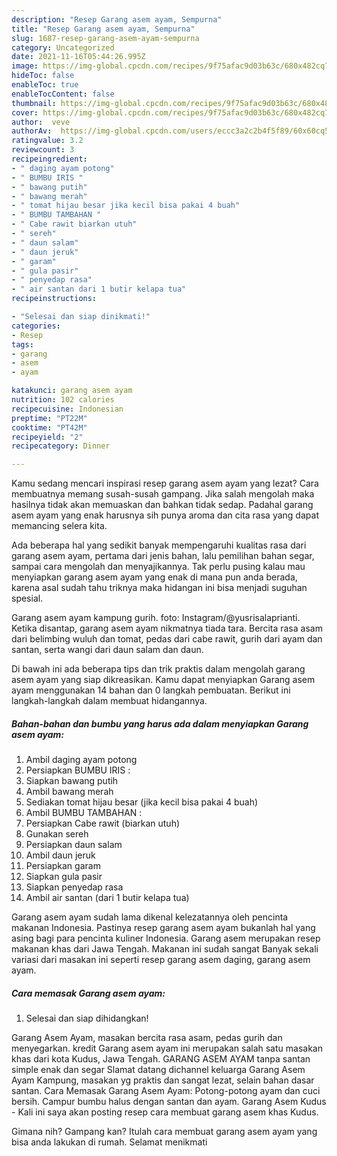 ```yaml
---
description: "Resep Garang asem ayam, Sempurna"
title: "Resep Garang asem ayam, Sempurna"
slug: 1687-resep-garang-asem-ayam-sempurna
category: Uncategorized
date: 2021-11-16T05:44:26.995Z
image: https://img-global.cpcdn.com/recipes/9f75afac9d03b63c/680x482cq70/garang-asem-ayam-foto-resep-utama.jpg
hideToc: false
enableToc: true
enableTocContent: false
thumbnail: https://img-global.cpcdn.com/recipes/9f75afac9d03b63c/680x482cq70/garang-asem-ayam-foto-resep-utama.jpg
cover: https://img-global.cpcdn.com/recipes/9f75afac9d03b63c/680x482cq70/garang-asem-ayam-foto-resep-utama.jpg
author:  veve
authorAv:  https://img-global.cpcdn.com/users/eccc3a2c2b4f5f89/60x60cq50/avatar.jpg
ratingvalue: 3.2
reviewcount: 3
recipeingredient:
- " daging ayam potong"
- " BUMBU IRIS "
- " bawang putih"
- " bawang merah"
- " tomat hijau besar jika kecil bisa pakai 4 buah"
- " BUMBU TAMBAHAN "
- " Cabe rawit biarkan utuh"
- " sereh"
- " daun salam"
- " daun jeruk"
- " garam"
- " gula pasir"
- " penyedap rasa"
- " air santan dari 1 butir kelapa tua"
recipeinstructions:

- "Selesai dan siap dinikmati!"
categories:
- Resep
tags:
- garang
- asem
- ayam

katakunci: garang asem ayam 
nutrition: 102 calories
recipecuisine: Indonesian
preptime: "PT22M"
cooktime: "PT42M"
recipeyield: "2"
recipecategory: Dinner

---
```



Kamu sedang mencari inspirasi resep garang asem ayam yang lezat? Cara membuatnya memang susah-susah gampang. Jika salah mengolah maka hasilnya tidak akan memuaskan dan bahkan tidak sedap. Padahal garang asem ayam yang enak harusnya sih punya aroma dan cita rasa yang dapat memancing selera kita.


Ada beberapa hal yang sedikit banyak mempengaruhi kualitas rasa dari garang asem ayam, pertama dari jenis bahan, lalu pemilihan bahan segar, sampai cara mengolah dan menyajikannya. Tak perlu pusing kalau mau menyiapkan garang asem ayam yang enak di mana pun anda berada, karena asal sudah tahu triknya maka hidangan ini bisa menjadi suguhan spesial.

Garang asem ayam kampung gurih. foto: Instagram/@yusrisalaprianti. Ketika disantap, garang asem ayam nikmatnya tiada tara. Bercita rasa asam dari belimbing wuluh dan tomat, pedas dari cabe rawit, gurih dari ayam dan santan, serta wangi dari daun salam dan daun.


Di bawah ini ada beberapa tips dan trik praktis dalam mengolah garang asem ayam yang siap dikreasikan. Kamu dapat menyiapkan Garang asem ayam menggunakan 14 bahan dan 0 langkah pembuatan. Berikut ini langkah-langkah dalam membuat hidangannya.

<!--inarticleads1-->

##### Bahan-bahan dan bumbu yang harus ada dalam menyiapkan Garang asem ayam:

1. Ambil  daging ayam potong
1. Persiapkan  BUMBU IRIS :
1. Siapkan  bawang putih
1. Ambil  bawang merah
1. Sediakan  tomat hijau besar (jika kecil bisa pakai 4 buah)
1. Ambil  BUMBU TAMBAHAN :
1. Persiapkan  Cabe rawit (biarkan utuh)
1. Gunakan  sereh
1. Persiapkan  daun salam
1. Ambil  daun jeruk
1. Persiapkan  garam
1. Siapkan  gula pasir
1. Siapkan  penyedap rasa
1. Ambil  air santan (dari 1 butir kelapa tua)


Garang asem ayam sudah lama dikenal kelezatannya oleh pencinta makanan Indonesia. Pastinya resep garang asem ayam bukanlah hal yang asing bagi para pencinta kuliner Indonesia. Garang asem merupakan resep makanan khas dari Jawa Tengah. Makanan ini sudah sangat Banyak sekali variasi dari masakan ini seperti resep garang asem daging, garang asem ayam. 

<!--inarticleads2-->

##### Cara memasak Garang asem ayam:


1. Selesai dan siap dihidangkan!

Garang Asem Ayam, masakan bercita rasa asam, pedas gurih dan menyegarkan. kredit Garang asem ayam ini merupakan salah satu masakan khas dari kota Kudus, Jawa Tengah. GARANG ASEM AYAM tanpa santan simple enak dan segar Slamat datang dichannel keluarga Garang Asem Ayam Kampung, masakan yg praktis dan sangat lezat, selain bahan dasar santan. Cara Memasak Garang Asem Ayam: Potong-potong ayam dan cuci bersih. Campur bumbu halus dengan santan dan ayam. Garang Asem Kudus - Kali ini saya akan posting resep cara membuat garang asem khas Kudus. 

Gimana nih? Gampang kan? Itulah cara membuat garang asem ayam yang bisa anda lakukan di rumah. Selamat menikmati
